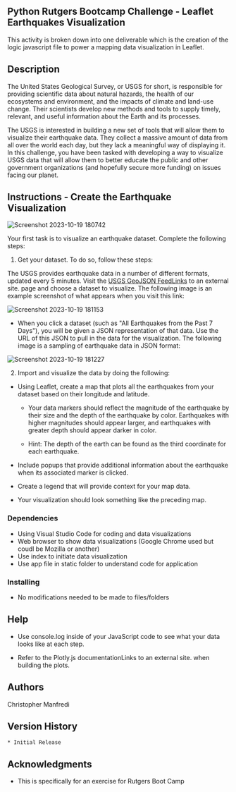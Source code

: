 ## Python Rutgers Bootcamp Challenge - Leaflet Earthquakes Visualization

This activity is broken down into one deliverable which is the creation of the logic javascript file to power a mapping data visualization in Leaflet. 

## Description

The United States Geological Survey, or USGS for short, is responsible for providing scientific data about natural hazards, the health of our ecosystems and environment, and the impacts of climate and land-use change. Their scientists develop new methods and tools to supply timely, relevant, and useful information about the Earth and its processes.

The USGS is interested in building a new set of tools that will allow them to visualize their earthquake data. They collect a massive amount of data from all over the world each day, but they lack a meaningful way of displaying it. In this challenge, you have been tasked with developing a way to visualize USGS data that will allow them to better educate the public and other government organizations (and hopefully secure more funding) on issues facing our planet.
  
## Instructions - Create the Earthquake Visualization

![Screenshot 2023-10-19 180742](https://github.com/Connextstrategy/leaflet-challenge/assets/18508699/39fe7d83-4f73-4406-b738-761bcbb341b4)

Your first task is to visualize an earthquake dataset. Complete the following steps:

1. Get your dataset. To do so, follow these steps:

The USGS provides earthquake data in a number of different formats, updated every 5 minutes. Visit the [USGS GeoJSON FeedLinks](http://earthquake.usgs.gov/earthquakes/feed/v1.0/geojson.php) to an external site. page and choose a dataset to visualize. The following image is an example screenshot of what appears when you visit this link:

![Screenshot 2023-10-19 181153](https://github.com/Connextstrategy/leaflet-challenge/assets/18508699/06879500-3e1b-49dc-aaca-c4cd32df4345)

* When you click a dataset (such as "All Earthquakes from the Past 7 Days"), you will be given a JSON representation of that data. Use the URL of this JSON to pull in the data for the visualization. The following image is a sampling of earthquake data in JSON format:

![Screenshot 2023-10-19 181227](https://github.com/Connextstrategy/leaflet-challenge/assets/18508699/29833b78-257b-4e94-83f5-ad747a0a9a11)

2. Import and visualize the data by doing the following:

* Using Leaflet, create a map that plots all the earthquakes from your dataset based on their longitude and latitude.

  * Your data markers should reflect the magnitude of the earthquake by their size and the depth of the earthquake by color. Earthquakes with higher magnitudes should appear larger, and earthquakes with greater depth should appear darker in color.

  * Hint: The depth of the earth can be found as the third coordinate for each earthquake.

* Include popups that provide additional information about the earthquake when its associated marker is clicked.

* Create a legend that will provide context for your map data.

* Your visualization should look something like the preceding map.

  

### Dependencies

* Using Visual Studio Code for coding and data visualizations
* Web browser to show data visualizations (Google Chrome used but coudl be Mozilla or another)
* Use index to initiate data visualization
* Use app file in static folder to understand code for application

### Installing

* No modifications needed to be made to files/folders

## Help

* Use console.log inside of your JavaScript code to see what your data looks like at each step.

* Refer to the Plotly.js documentationLinks to an external site. when building the plots.

## Authors

Christopher Manfredi

## Version History

    * Initial Release

## Acknowledgments

* This is specifically for an exercise for Rutgers Boot Camp 
